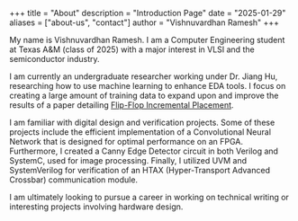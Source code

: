 +++
title = "About"
description = "Introduction Page"
date = "2025-01-29"
aliases = ["about-us", "contact"]
author = "Vishnuvardhan Ramesh"
+++

My name is Vishnuvardhan Ramesh. I am a Computer Engineering student at Texas A&M (class of 2025) with a major interest in VLSI and the semiconductor industry.

I am currently an undergraduate researcher working under Dr. Jiang Hu, researching how to use machine learning to enhance EDA tools. I focus on creating a large amount of training data to expand upon and improve the results of a paper detailing [Flip-Flop Incremental Placement](https://dl.acm.org/doi/abs/10.1145/3670474.3685949).

I am familiar with digital design and verification projects. Some of these projects include the efficient implementation of a Convolutional Neural Network that is designed for optimal performance on an FPGA. Furthermore, I created a Canny Edge Detector circuit in both Verilog and SystemC, used for image processing. Finally, I utilized UVM and SystemVerilog for verification of an HTAX (Hyper-Transport Advanced Crossbar) communication module. 

I am ultimately looking to pursue a career in working on technical writing or interesting projects involving hardware design.

